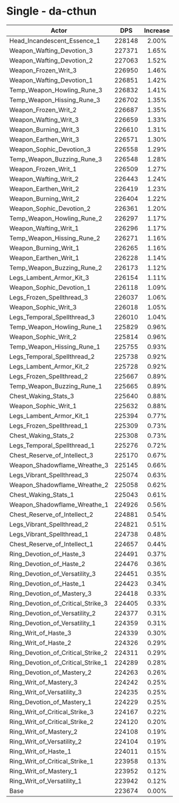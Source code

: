 # Single - da-cthun
| Actor | DPS | Increase |
|---|:---:|:---:|
|Head_Incandescent_Essence_1|228148|2.00%|
|Weapon_Wafting_Devotion_3|227371|1.65%|
|Weapon_Wafting_Devotion_2|227063|1.52%|
|Weapon_Frozen_Writ_3|226950|1.46%|
|Weapon_Wafting_Devotion_1|226851|1.42%|
|Temp_Weapon_Howling_Rune_3|226832|1.41%|
|Temp_Weapon_Hissing_Rune_3|226702|1.35%|
|Weapon_Frozen_Writ_2|226687|1.35%|
|Weapon_Wafting_Writ_3|226659|1.33%|
|Weapon_Burning_Writ_3|226610|1.31%|
|Weapon_Earthen_Writ_3|226571|1.30%|
|Weapon_Sophic_Devotion_3|226558|1.29%|
|Temp_Weapon_Buzzing_Rune_3|226548|1.28%|
|Weapon_Frozen_Writ_1|226509|1.27%|
|Weapon_Wafting_Writ_2|226443|1.24%|
|Weapon_Earthen_Writ_2|226419|1.23%|
|Weapon_Burning_Writ_2|226404|1.22%|
|Weapon_Sophic_Devotion_2|226361|1.20%|
|Temp_Weapon_Howling_Rune_2|226297|1.17%|
|Weapon_Wafting_Writ_1|226296|1.17%|
|Temp_Weapon_Hissing_Rune_2|226271|1.16%|
|Weapon_Burning_Writ_1|226265|1.16%|
|Weapon_Earthen_Writ_1|226228|1.14%|
|Temp_Weapon_Buzzing_Rune_2|226173|1.12%|
|Legs_Lambent_Armor_Kit_3|226154|1.11%|
|Weapon_Sophic_Devotion_1|226118|1.09%|
|Legs_Frozen_Spellthread_3|226037|1.06%|
|Weapon_Sophic_Writ_3|226018|1.05%|
|Legs_Temporal_Spellthread_3|226010|1.04%|
|Temp_Weapon_Howling_Rune_1|225829|0.96%|
|Weapon_Sophic_Writ_2|225814|0.96%|
|Temp_Weapon_Hissing_Rune_1|225755|0.93%|
|Legs_Temporal_Spellthread_2|225738|0.92%|
|Legs_Lambent_Armor_Kit_2|225728|0.92%|
|Legs_Frozen_Spellthread_2|225667|0.89%|
|Temp_Weapon_Buzzing_Rune_1|225665|0.89%|
|Chest_Waking_Stats_3|225640|0.88%|
|Weapon_Sophic_Writ_1|225632|0.88%|
|Legs_Lambent_Armor_Kit_1|225394|0.77%|
|Legs_Frozen_Spellthread_1|225309|0.73%|
|Chest_Waking_Stats_2|225308|0.73%|
|Legs_Temporal_Spellthread_1|225276|0.72%|
|Chest_Reserve_of_Intellect_3|225170|0.67%|
|Weapon_Shadowflame_Wreathe_3|225145|0.66%|
|Legs_Vibrant_Spellthread_3|225074|0.63%|
|Weapon_Shadowflame_Wreathe_2|225058|0.62%|
|Chest_Waking_Stats_1|225043|0.61%|
|Weapon_Shadowflame_Wreathe_1|224926|0.56%|
|Chest_Reserve_of_Intellect_2|224881|0.54%|
|Legs_Vibrant_Spellthread_2|224821|0.51%|
|Legs_Vibrant_Spellthread_1|224738|0.48%|
|Chest_Reserve_of_Intellect_1|224657|0.44%|
|Ring_Devotion_of_Haste_3|224491|0.37%|
|Ring_Devotion_of_Haste_2|224476|0.36%|
|Ring_Devotion_of_Versatility_3|224451|0.35%|
|Ring_Devotion_of_Haste_1|224423|0.34%|
|Ring_Devotion_of_Mastery_3|224418|0.33%|
|Ring_Devotion_of_Critical_Strike_3|224405|0.33%|
|Ring_Devotion_of_Versatility_2|224377|0.31%|
|Ring_Devotion_of_Versatility_1|224359|0.31%|
|Ring_Writ_of_Haste_3|224339|0.30%|
|Ring_Writ_of_Haste_2|224326|0.29%|
|Ring_Devotion_of_Critical_Strike_2|224311|0.29%|
|Ring_Devotion_of_Critical_Strike_1|224289|0.28%|
|Ring_Devotion_of_Mastery_2|224263|0.26%|
|Ring_Writ_of_Mastery_3|224242|0.25%|
|Ring_Writ_of_Versatility_3|224235|0.25%|
|Ring_Devotion_of_Mastery_1|224229|0.25%|
|Ring_Writ_of_Critical_Strike_3|224167|0.22%|
|Ring_Writ_of_Critical_Strike_2|224120|0.20%|
|Ring_Writ_of_Mastery_2|224108|0.19%|
|Ring_Writ_of_Versatility_2|224104|0.19%|
|Ring_Writ_of_Haste_1|224011|0.15%|
|Ring_Writ_of_Critical_Strike_1|223958|0.13%|
|Ring_Writ_of_Mastery_1|223952|0.12%|
|Ring_Writ_of_Versatility_1|223942|0.12%|
|Base|223674|0.00%|
